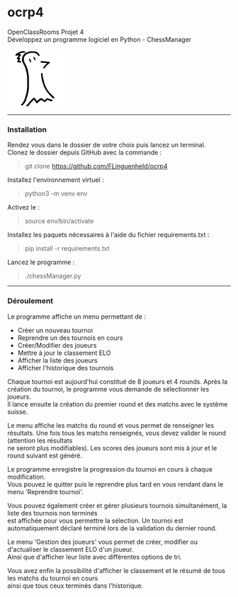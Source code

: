 # ocrp4
OpenClassRooms Projet 4  
Développez un programme logiciel en Python - ChessManager  

![Logo FLinguenheld](https://github.com/FLinguenheld/OpenCR_P2/blob/main/Forelif.png "Pouet")
****
### Installation
Rendez vous dans le dossier de votre choix puis lancez un terminal.  
Clonez le dossier depuis GitHub avec la commande :  
>git clone https://github.com/FLinguenheld/ocrp4 

Installez l'environnement virtuel :
>python3 -m venv env

Activez le :
>source env/bin/activate

Installez les paquets nécessaires à l'aide du fichier requirements.txt :
>pip install -r requirements.txt

Lancez le programme :
>./chessManager.py
****
### Déroulement
Le programme affiche un menu permettant de :
+ Créer un nouveau tournoi
+ Reprendre un des tournois en cours
+ Créer/Modifier des joueurs
+ Mettre à jour le classement ELO
+ Afficher la liste des joueurs
+ Afficher l'historique des tournois


Chaque tournoi est aujourd'hui constitué de 8 joueurs et 4 rounds.
Après la création du tournoi, le programme vous demande de sélectionner les joueurs.  
Il lance ensuite la création du premier round et des matchs avec le système suisse.


Le menu affiche les matchs du round et vous permet de renseigner les résultats.
Une fois tous les matchs renseignés, vous devez valider le round (attention les résultats  
ne seront plus modifiables).
Les scores des joueurs sont mis à jour et le round suivant est généré.


Le programme enregistre la progression du tournoi en cours à chaque modification.  
Vous pouvez le quitter puis le reprendre plus tard en vous rendant dans le menu 'Reprendre tournoi'.  

Vous pouvez également créer et gérer plusieurs tournois simultanément, la liste des tournois non terminés  
est affichée pour vous permettre la sélection.
Un tournoi est automatiquement déclaré terminé lors de la validation du dernier round.


Le menu 'Gestion des joueurs' vous permet de créer, modifier ou d'actualiser le classement ELO d'un joueur.  
Ainsi que d'afficher leur liste avec différentes options de tri.


Vous avez enfin la possibilité d'afficher le classement et le résumé de tous les matchs du tournoi en cours  
ainsi que tous ceux terminés dans l'historique.
